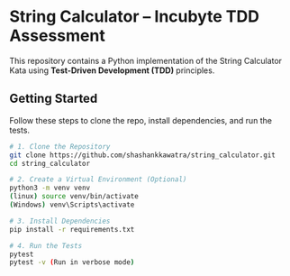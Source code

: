 # String Calculator – Incubyte TDD Assessment

This repository contains a Python implementation of the String Calculator Kata using **Test-Driven Development (TDD)** principles.

## Getting Started

Follow these steps to clone the repo, install dependencies, and run the tests.

```bash
# 1. Clone the Repository
git clone https://github.com/shashankkawatra/string_calculator.git
cd string_calculator

# 2. Create a Virtual Environment (Optional)
python3 -m venv venv
(linux) source venv/bin/activate
(Windows) venv\Scripts\activate

# 3. Install Dependencies
pip install -r requirements.txt

# 4. Run the Tests
pytest
pytest -v (Run in verbose mode)
